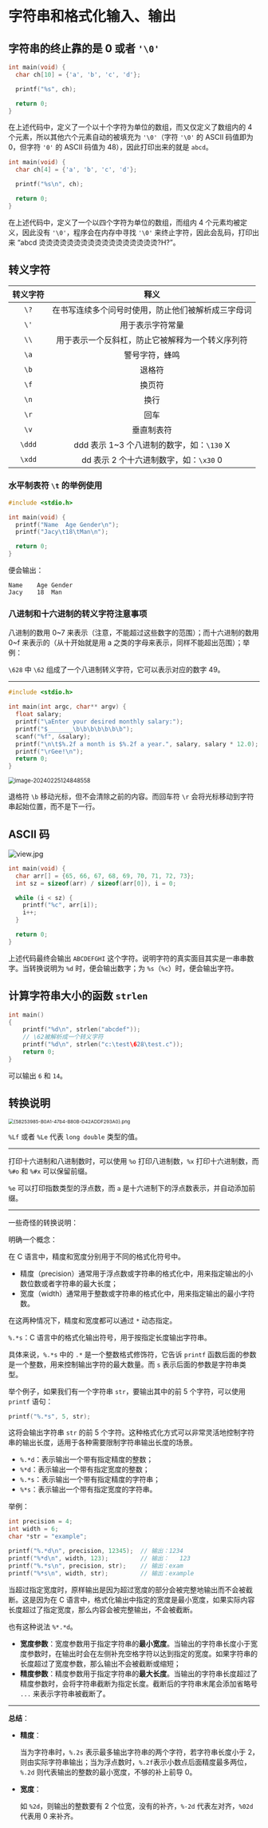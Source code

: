 # 字符串和格式化输入、输出

## 字符串的终止靠的是 0 或者 `'\0'`

```c
int main(void) {
  char ch[10] = {'a', 'b', 'c', 'd'};

  printf("%s", ch);

  return 0;
}
```

在上述代码中，定义了一个以十个字符为单位的数组，而又仅定义了数组内的 4 个元素，所以其他六个元素自动的被填充为 `'\0'`（字符 `'\0'` 的 ASCII 码值即为 0，但字符 `'0'` 的 ASCII 码值为 48），因此打印出来的就是 `abcd`。

```c
int main(void) {
  char ch[4] = {'a', 'b', 'c', 'd'};

  printf("%s\n", ch);

  return 0;
}
```

在上述代码中，定义了一个以四个字符为单位的数组，而组内 4 个元素均被定义，因此没有 `'\0'`，程序会在内存中寻找 `'\0'` 来终止字符，因此会乱码，打印出来 “abcd 烫烫烫烫烫烫烫烫烫烫烫烫烫烫烫烫烫?H?”。

## 转义字符

| 转义字符 |                        释义                        |
| :------: | :------------------------------------------------: |
|   `\?`   | 在书写连续多个问号时使用，防止他们被解析成三字母词 |
|   `\'`   |                  用于表示字符常量                  |
|   `\\`   |  用于表示一个反斜杠，防止它被解释为一个转义序列符  |
|   `\a`   |                   警号字符，蜂鸣                   |
|   `\b`   |                       退格符                       |
|   `\f`   |                       换页符                       |
|   `\n`   |                        换行                        |
|   `\r`   |                        回车                        |
|   `\v`   |                     垂直制表符                     |
|  `\ddd`  |     ddd 表示 1~3 个八进制的数字，如：`\130` X      |
|  `\xdd`  |       dd 表示 2 个十六进制数字，如：`\x30` 0       |

### 水平制表符 `\t` 的举例使用

```c
#include <stdio.h>

int main(void) {
  printf("Name	Age	Gender\n");
  printf("Jacy\t18\tMan\n");

  return 0;
}
```

便会输出：

```
Name	Age	Gender
Jacy	18	Man
```

### 八进制和十六进制的转义字符注意事项

八进制的数用 0~7 来表示（注意，不能超过这些数字的范围）；而十六进制的数用 0~f 来表示的（从十开始就是用 a 之类的字母来表示，同样不能超出范围）；举例：

`\628` 中 `\62` 组成了一个八进制转义字符，它可以表示对应的数字 49。

---

```c
#include <stdio.h>

int main(int argc, char** argv) {
  float salary;
  printf("\aEnter your desired monthly salary:");
  printf("$_______\b\b\b\b\b\b\b");
  scanf("%f", &salary);
  printf("\n\t$%.2f a month is $%.2f a year.", salary, salary * 12.0);
  printf("\rGee!\n");
  return 0;
}

```

<img src="https://leafalice-image.oss-cn-hangzhou.aliyuncs.com/img/2024-02-25%2F4293fa3d1927f6497021c34f18c0d9fd--fed2--image-20240225124848558.png" alt="image-20240225124848558" style="zoom:80%;" />

退格符 `\b` 移动光标，但不会清除之前的内容。而回车符 `\r` 会将光标移动到字符串起始位置，而不是下一行。

## ASCII 码

<img src="https://leafalice-image.oss-cn-hangzhou.aliyuncs.com/img/2023-11-23%2F12a7fc2656acf06ee42597cf989715f6--7031--1694673825766-833c594f-03d5-4cd2-a55f-37664e1ca1ae.jpeg" alt="view.jpg"  />

```c
int main(void) {
  char arr[] = {65, 66, 67, 68, 69, 70, 71, 72, 73};
  int sz = sizeof(arr) / sizeof(arr[0]), i = 0;

  while (i < sz) {
    printf("%c", arr[i]);
    i++;
  }

  return 0;
}
```

上述代码最终会输出 `ABCDEFGHI` 这个字符。说明字符的真实面目其实是一串串数字。当转换说明为 `%d` 时，便会输出数字；为 `%s`（`%c`）时，便会输出字符。

## 计算字符串大小的函数 `strlen`

```c
int main()
{
    printf("%d\n", strlen("abcdef"));
    // \62被解析成一个转义字符
    printf("%d\n", strlen("c:\test\628\test.c"));
    return 0;
}
```

可以输出 `6` 和 `14`。

## 转换说明

<img src="https://leafalice-image.oss-cn-hangzhou.aliyuncs.com/img/2023-11-23%2F8b1402fd59880c817523df1828ee3415--9767--1694768303279-784fbbda-6fd7-4d2a-8c70-ac0fafd7d04d.png" alt="{58253985-B0A1-47b4-B80B-D42ADDF293A0}.png" style="zoom:67%;" />

`%Lf` 或者 `%Le` 代表 `long double` 类型的值。

---

打印十六进制和八进制数时，可以使用 `%o` 打印八进制数，`%x` 打印十六进制数，而 `%#o` 和 `%#x` 可以保留前缀。

`%e` 可以打印指数类型的浮点数，而 `a` 是十六进制下的浮点数表示，并自动添加前缀。

---

一些奇怪的转换说明：

明确一个概念：

在 C 语言中，精度和宽度分别用于不同的格式化符号中。

- 精度（precision）通常用于浮点数或字符串的格式化中，用来指定输出的小数位数或者字符串的最大长度；
- 宽度（width）通常用于整数或字符串的格式化中，用来指定输出的最小字符数。

在这两种情况下，精度和宽度都可以通过 `*` 动态指定。

`%.*s`：C 语言中的格式化输出符号，用于按指定长度输出字符串。

具体来说，`%.*s` 中的 `.*` 是一个整数格式修饰符，它告诉 `printf` 函数后面的参数是一个整数，用来控制输出字符的最大数量。而 `s` 表示后面的参数是字符串类型。

举个例子，如果我们有一个字符串 `str`，要输出其中的前 5 个字符，可以使用 `printf` 语句：

```c
printf("%.*s", 5, str);
```

这将会输出字符串 `str` 的前 5 个字符。这种格式化方式可以非常灵活地控制字符串的输出长度，适用于各种需要限制字符串输出长度的场景。

- `%.*d`：表示输出一个带有指定精度的整数；
- `%*d`：表示输出一个带有指定宽度的整数；
- `%.*s`：表示输出一个带有指定精度的字符串；
- `%*s`：表示输出一个带有指定宽度的字符串。

举例：

```c
int precision = 4;
int width = 6;
char *str = "example";

printf("%.*d\n", precision, 12345);  // 输出：1234
printf("%*d\n", width, 123);         // 输出：   123
printf("%.*s\n", precision, str);    // 输出：exam
printf("%*s\n", width, str);         // 输出：example
```

当超过指定宽度时，原样输出是因为超过宽度的部分会被完整地输出而不会被截断。这是因为在 C 语言中，格式化输出中指定的宽度是最小宽度，如果实际内容长度超过了指定宽度，那么内容会被完整输出，不会被截断。

也有这种说法 `%*.*d`。

- **宽度参数**：宽度参数用于指定字符串的**最小宽度**。当输出的字符串长度小于宽度参数时，在输出时会在左侧补充空格字符以达到指定的宽度。如果字符串的长度超过了宽度参数，那么输出不会被截断或缩短；
- **精度参数**：精度参数用于指定字符串的**最大长度**。当输出的字符串长度超过了精度参数时，会将字符串截断为指定长度。截断后的字符串末尾会添加省略号 `...` 来表示字符串被截断了。

---

**总结**：

- **精度**：

  当为字符串时，`%.2s` 表示最多输出字符串的两个字符，若字符串长度小于 2，则由实际字符串输出；当为浮点数时，`%.2f`表示小数点后面精度最多两位，`%.2d` 则代表输出的整数的最小宽度，不够的补上前导 0。

- **宽度**：

  如 `%2d`，则输出的整数要有 2 个位宽，没有的补齐，`%-2d` 代表左对齐，`%02d` 代表用 0 来补齐。


